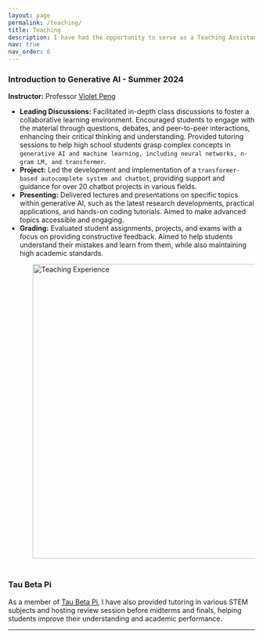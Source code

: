```yaml
---
layout: page
permalink: /teaching/
title: Teaching
description: I have had the opportunity to serve as a Teaching Assistant (TA) at UCLA contributing to the academic development of students and supporting various courses. Below is a summary of my teaching experience
nav: true
nav_order: 6
---
```


### Introduction to Generative AI - Summer 2024
**Instructor:** Professor [Violet Peng](https://vnpeng.net/)

- **Leading Discussions:** Facilitated in-depth class discussions to foster a collaborative learning environment. Encouraged students to engage with the material through questions, debates, and peer-to-peer interactions, enhancing their critical thinking and understanding. Provided tutoring sessions to help high school students grasp complex concepts in `generative AI and machine learning, including neural networks, n-gram LM, and transformer`.
- **Project:** Led the development and implementation of a `transformer-based autocomplete system and chatbot`, providing support and guidance for over 20 chatbot projects in various fields.
- **Presenting:** Delivered lectures and presentations on specific topics within generative AI, such as the latest research developments, practical applications, and hands-on coding tutorials. Aimed to make advanced topics accessible and engaging.
- **Grading:** Evaluated student assignments, projects, and exams with a focus on providing constructive feedback. Aimed to help students understand their mistakes and learn from them, while also maintaining high academic standards.

<div style="padding-left: 50px; padding-bottom: 20px">
    <img src="{{ site.baseurl }}/assets/img/ta_img.JPG" alt="Teaching Experience" width="600" />
</div>


### Tau Beta Pi
As a member of [Tau Beta Pi](https://tbp.seas.ucla.edu/), I have also provided tutoring in various STEM subjects and hosting review session before midterms and finals, helping students improve their understanding and academic performance.

---